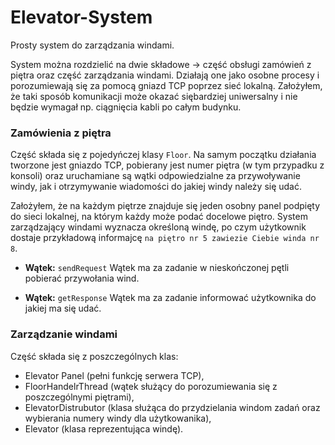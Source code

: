 # Elevator-System
Prosty system do zarządzania windami.

System można rozdzielić na dwie składowe -> część obsługi zamówień z piętra oraz część zarządzania windami. Działają one jako osobne procesy i porozumiewają się za pomocą gniazd TCP poprzez sieć lokalną. Założyłem, że taki sposób komunikacji może okazać siębardziej uniwersalny i nie będzie wymagał np. ciągnięcia kabli po całym budynku. 

### Zamówienia z piętra

Część składa się z pojedyńczej klasy `Floor`. Na samym początku działania tworzone jest gniazdo TCP, pobierany jest numer piętra (w tym przypadku z konsoli) oraz uruchamiane są wątki odpowiedzialne za przywoływanie windy, jak i otrzymywanie wiadomości do jakiej windy należy się udać.

Założyłem, że na każdym piętrze znajduje się jeden osobny panel podpięty do sieci lokalnej, na którym każdy może podać docelowe piętro. System zarządzający windami wyznacza określoną windę, po czym użytkownik dostaje przykładową informajcę `na piętro nr 5 zawiezie Ciebie winda nr 8`.

* **Wątek:** `sendRequest`
Wątek ma za zadanie w nieskończonej pętli pobierać przywołania wind. 

* **Wątek:** `getResponse`
Wątek ma za zadanie informować użytkownika do jakiej ma się udać.


### Zarządzanie windami

Część składa się z poszczególnych klas:

- Elevator Panel (pełni funkcję serwera TCP),
- FloorHandelrThread (wątek służący do porozumiewania się z poszczególnymi piętrami),
- ElevatorDistrubutor (klasa służąca do przydzielania windom zadań oraz wybierania numery windy dla użytkowanika),
- Elevator (klasa reprezentująca windę).

